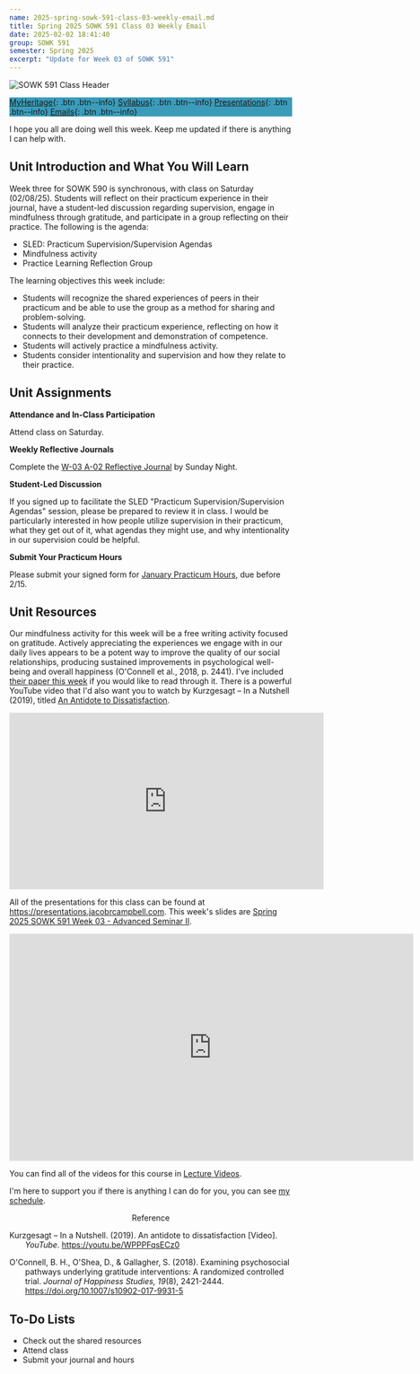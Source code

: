 ```yaml
---
name: 2025-spring-sowk-591-class-03-weekly-email.md
title: Spring 2025 SOWK 591 Class 03 Weekly Email
date: 2025-02-02 18:41:40
group: SOWK 591
semester: Spring 2025
excerpt: "Update for Week 03 of SOWK 591"
---
```


![SOWK 591 Class Header](https://jacobrcampbell.com/assets/media/2025-sowk-591-email-header-image.jpg)

<div style="background-color: #3b9cba; width: 100%;" markdown="1">

[MyHeritage](https://myheritage.heritage.edu/ICS/Academics/SOWK/SOWK_591/2425_SP-SOWK_591-1/){: .btn .btn--info}
[Syllabus](https://jacobrcampbell.com/assets/media/2025-spring-sowk-591-1-adv-seminar-ii-syllabus-campbell.pdf){: .btn .btn--info}
[Presentations](https://presentations.jacobrcampbell.com){: .btn .btn--info}
[Emails](https://jacobrcampbell.com/communications/){: .btn .btn--info}

</div>

I hope you all are doing well this week. Keep me updated if there is anything I can help with.

## Unit Introduction and What You Will Learn

Week three for SOWK 590 is synchronous, with class on Saturday (02/08/25). Students will reflect on their practicum experience in their journal, have a student-led discussion regarding supervision, engage in mindfulness through gratitude, and participate in a group reflecting on their practice. The following is the agenda:


- SLED: Practicum Supervision/Supervision Agendas
- Mindfulness activity
- Practice Learning Reflection Group

The learning objectives this week include:

- Students will recognize the shared experiences of peers in their practicum and be able to use the group as a method for sharing and problem-solving.
- Students will analyze their practicum experience, reflecting on how it connects to their development and demonstration of competence.
- Students will actively practice a mindfulness activity.
- Students consider intentionality and supervision and how they relate to their practice.

## Unit Assignments

**Attendance and In-Class Participation**

Attend class on Saturday.

**Weekly Reflective Journals**

Complete the [W-03 A-02 Reflective Journal](https://myheritage.heritage.edu/ICS/Academics/SOWK/SOWK_591/2425_SP-SOWK_591-1/Assignments.jnz?portlet=Coursework&screen=AssignmentDetailView&screenType=change&id=1754e782-584d-4e7d-b0e4-58a4666e8ed6) by Sunday Night.

**Student-Led Discussion**

If you signed up to facilitate the SLED "Practicum Supervision/Supervision Agendas" session, please be prepared to review it in class. I would be particularly interested in how people utilize supervision in their practicum, what they get out of it, what agendas they might use, and why intentionality in our supervision could be helpful.

**Submit Your Practicum Hours**

Please submit your signed form for [January Practicum Hours](https://myheritage.heritage.edu/ICS/Academics/SOWK/SOWK_596/2425_SP-SOWK_596-1/Assignments.jnz?portlet=Coursework&screen=AssignmentDetailView&screenType=change&id=ebc16f88-f2a2-4c22-afb7-bc0781e27bc9), due before 2/15.

## Unit Resources

Our mindfulness activity for this week will be a free writing activity focused on gratitude. Actively appreciating the experiences we engage with in our daily lives appears to be a potent way to improve the quality of our social relationships, producing sustained improvements in psychological well-being and overall happiness (O'Connell et al., 2018, p. 2441). I've included [their paper this week](https://myheritage.heritage.edu/ICS/Portlets/ICS/Handoutportlet/viewhandler.ashx?handout_id=3daa3b4e-1dc4-45df-9e2e-66914e749457) if you would like to read through it. There is a powerful YouTube video that I'd also want you to watch by Kurzgesagt – In a Nutshell (2019), titled [An Antidote to Dissatisfaction](https://youtu.be/WPPPFqsECz0).

<iframe width="560" height="315" src="https://www.youtube.com/embed/WPPPFqsECz0" title="YouTube video player" frameborder="0" allow="accelerometer; autoplay; clipboard-write; encrypted-media; gyroscope; picture-in-picture" allowfullscreen></iframe>

All of the presentations for this class can be found at <https://presentations.jacobrcampbell.com>. This week's slides are [Spring 2025 SOWK 591 Week 03 - Advanced Seminar II](https://presentations.jacobrcampbell.com/1n5cM0).

<iframe src="https://presentations.jacobrcampbell.com/1n5cM0/embed" height="405" width="720" style="border: none;"></iframe>

You can find all of the videos for this course in [Lecture Videos](https://myheritage.heritage.edu/ICS/Academics/SOWK/SOWK_591/2425_SP-SOWK_591-1/Lecture_Videos.jnz).

I'm here to support you if there is anything I can do for you, you can see [my schedule](https://vsp.ink/now).

<div style="text-align: center" markdown="1">
Reference
</div>
<div style="margin: 0 0 0 2em; text-indent: -2em;" markdown="1">

Kurzgesagt – In a Nutshell. (2019). An antidote to dissatisfaction [Video]. _YouTube_. <https://youtu.be/WPPPFqsECz0>

O'Connell, B. H., O'Shea, D., & Gallagher, S. (2018). Examining psychosocial pathways underlying gratitude interventions: A randomized controlled trial. _Journal of Happiness Studies, 19_(8), 2421-2444. <https://doi.org/10.1007/s10902-017-9931-5>
</div>

## To-Do Lists

- Check out the shared resources
- Attend class
- Submit your journal and hours



